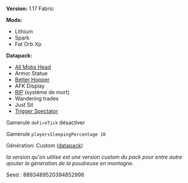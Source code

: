 **Version:** 1.17 Fabric

**Mods:**

   - Lithium
   - Spark
   - Fat Orb Xp

**Datapack:**

   - [All Mobs Head](https://www.curseforge.com/minecraft/customization/all-mob-heads)
   - Armor Statue
   - [Better Hopper](https://www.youtube.com/watch?v=3iWKsGFkLWA)
   - AFK Display
   - [RIP](https://www.planetminecraft.com/data-pack/last-death-position-soul-edition/) (système de mort)
   - Wandering trades
   - Just Sit
   - [Trigger Spectator](https://www.planetminecraft.com/data-pack/smp-friendly-spectator/)

Gamerule `doFireTick` désactiver

Gamerule `playersSleepingPercentage 10`


Génération: Custom ([datapack](https://www.youtube.com/redirect?event=video_description&redir_token=QUFFLUhqbDQ3VVNvZGxkallfVUZPTlpjTzhESG1hUVRxd3xBQ3Jtc0trNk1tbVdZY0hiNTg4dG8zNmVZeFZkT0lsRmtvSU9uXzVaZ2MwbEtqRlp0aVpsNkNzenFQYTFaNE9uUmxxNzlUUUhSNllGcENoelNkOW8yODQyY3ZUNjMwN3ZQdGtyekhzLTh0VTFoaU1qT3BDMktqSQ&q=https%3A%2F%2Fwww.planetminecraft.com%2Fdata-pack%2Fcaves-amp-cliffs-expansion-pack-20w20a-compatible%2F))

_la version qu'on utilise est une version custom du pack pour entre autre ajouter la génération de la poudreuse en montagne_.

Seed :  8893489520394852996

